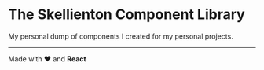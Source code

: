 # The Skellienton Component Library
My personal dump of components I created for my personal projects.

---
Made with &#10084; and **React**
